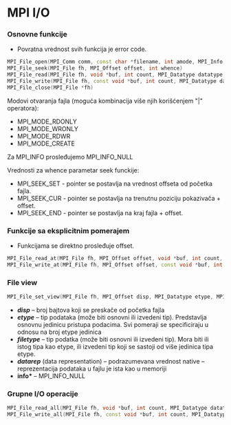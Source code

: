 # MPI I/O

### Osnovne funkcije

- Povratna vrednost svih funkcija je error code.

```cpp
MPI_File_open(MPI_Comm comm, const char *filename, int amode, MPI_Info info, MPI_File *fh)
MPI_File_seek(MPI_File fh, MPI_Offset offset, int whence)
MPI_File_read(MPI_File fh, void *buf, int count, MPI_Datatype datatype, MPI_Status *status)
MPI_File_write(MPI_File fh, const void *buf, int count, MPI_Datatype datatype, MPI_Status *status)
MPI_File_close(MPI_File *fh)
```

Modovi otvaranja fajla (moguća kombinacija više njih korišćenjem "|" operatora):

- MPI_MODE_RDONLY
- MPI_MODE_WRONLY
- MPI_MODE_RDWR
- MPI_MODE_CREATE

Za MPI_INFO prosleđujemo MPI_INFO_NULL

Vrednosti za whence parametar seek funckije:

- MPI_SEEK_SET - pointer se postavlja na vrednost offseta od početka fajla.
- MPI_SEEK_CUR - pointer se postavlja na trenutnu poziciju pokazivača + offset.
- MPI_SEEK_END - pointer se postavlja na kraj fajla + offset.

### Funkcije sa eksplicitnim pomerajem

- Funkcijama se direktno prosleđuje offset.

```cpp
MPI_File_read_at(MPI_File fh, MPI_Offset offset, void *buf, int count, MPI_Datatype datatype, MPI_Status *status)
MPI_File_write_at(MPI_File fh, MPI_Offset offset, const void *buf, int count, MPI_Datatype datatype, MPI_Status *status)
```

### File view

```cpp
MPI_File_set_view(MPI_File fh, MPI_Offset disp, MPI_Datatype etype, MPI_Datatype filetype, const char * datarep, MPI_Info info)
```

- **_disp_** – broj bajtova koji se preskače od početka fajla
- **_etype_** – tip podataka (može biti osnovni ili izvedeni tip). Predstavlja osnovnu jedinicu pristupa podacima. Svi pomeraji se specificiraju u odnosu na broj etype jedinica
- **_filetype_** – tip podatka (može biti osnovni ili izvedeni tip). Mora biti ili istog tipa kao etype, ili izvedeni tip koji se sastoji od više jedinica tipa etype.
- **_datarep_** (data representation) – podrazumevana vrednost native – reprezentacija
  podataka u fajlu je ista kao u memoriji
- **info\*** – MPI_INFO_NULL

### Grupne I/O operacije

```cpp
MPI_File_read_all(MPI_File fh, void *buf, int count, MPI_Datatype datatype, MPI_Status *status)
MPI_File_write_all(MPI_File fh, const void *buf, int count, MPI_Datatype datatype, MPI_Status *status)
```

